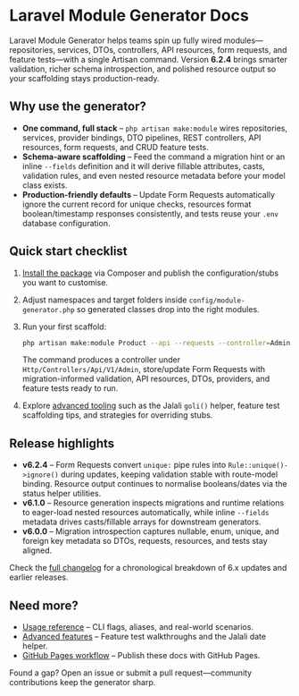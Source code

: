 # Laravel Module Generator Docs

Laravel Module Generator helps teams spin up fully wired modules—repositories, services, DTOs, controllers, API resources, form requests, and feature tests—with a single Artisan command. Version **6.2.4** brings smarter validation, richer schema introspection, and polished resource output so your scaffolding stays production-ready.

## Why use the generator?

- **One command, full stack** – `php artisan make:module` wires repositories, services, provider bindings, DTO pipelines, REST controllers, API resources, form requests, and CRUD feature tests.
- **Schema-aware scaffolding** – Feed the command a migration hint or an inline `--fields` definition and it will derive fillable attributes, casts, validation rules, and even nested resource metadata before your model class exists.
- **Production-friendly defaults** – Update Form Requests automatically ignore the current record for unique checks, resources format boolean/timestamp responses consistently, and tests reuse your `.env` database configuration.

## Quick start checklist

1. [Install the package](installation.md) via Composer and publish the configuration/stubs you want to customise.
2. Adjust namespaces and target folders inside `config/module-generator.php` so generated classes drop into the right modules.
3. Run your first scaffold:

   ```bash
   php artisan make:module Product --api --requests --controller=Admin --tests
   ```

   The command produces a controller under `Http/Controllers/Api/V1/Admin`, store/update Form Requests with migration-informed validation, API resources, DTOs, providers, and feature tests ready to run.

4. Explore [advanced tooling](advanced.md) such as the Jalali `goli()` helper, feature test scaffolding tips, and strategies for overriding stubs.

## Release highlights

- **v6.2.4** – Form Requests convert `unique:` pipe rules into `Rule::unique()->ignore()` during updates, keeping validation stable with route-model binding. Resource output continues to normalise booleans/dates via the status helper utilities.
- **v6.1.0** – Resource generation inspects migrations and runtime relations to eager-load nested resources automatically, while inline `--fields` metadata drives casts/fillable arrays for downstream generators.
- **v6.0.0** – Migration introspection captures nullable, enum, unique, and foreign key metadata so DTOs, requests, resources, and tests stay aligned.

Check the [full changelog](changelog.md) for a chronological breakdown of 6.x updates and earlier releases.

## Need more?

- [Usage reference](usage.md) – CLI flags, aliases, and real-world scenarios.
- [Advanced features](advanced.md) – Feature test walkthroughs and the Jalali date helper.
- [GitHub Pages workflow](github-pages-setup.md) – Publish these docs with GitHub Pages.

Found a gap? Open an issue or submit a pull request—community contributions keep the generator sharp.

